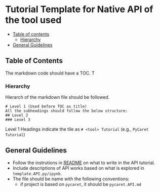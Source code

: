 # Tutorial Template for Native API of the tool used

<!-- toc -->

- [Table of contents](#table-of-contents)
  - [Hierarchy](#hierarchy)
- [General Guidelines](#general-guidelines)
<!-- tocstop -->

## Table of Contents 
The markdown code should have a TOC.
T
### Hierarchy 
Hierarch of the markdown file should be followed.

```
# Level 1 (Used before TOC as title)
All the subheadings should follow the below structure:
## Level 2 
### Level 3
```
Level 1 Headings  indicate the tile as  `# <tool> Tutorial` (e.g., `PyCaret Tutorial`)

## General Guidelines

- Follow the instrutions in [README](/sandbox/DATA605_Spring2025/README.md)
  on what to write in the API tutorial. 
- Include descriptions of API works based on what is explored in `template.API.py/ipynb`. 
- The file should be name with the following conventions:
  - if project is based on `pycaret`, it should be `pycaret.API.md`
